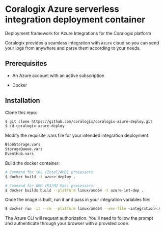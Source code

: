 # Coralogix Azure serverless integration deployment container
Deployment framework for Azure Integrations for the Coralogix platform

Coralogix provides a seamless integration with ``Azure`` cloud so you can send your logs from anywhere and parse them according to your needs.

## Prerequisites

* An Azure account with an active subscription

* Docker

## Installation

Clone this repo:

```bash
$ git clone https://github.com/coralogix/coralogix-azure-deploy.git
$ cd coralogix-azure-deploy
```

Modify the requisite .vars file for your intended integration deployment:

```bash
BlobStorage.vars
StorageQueue.vars
EventHub.vars
```

Build the docker container:

```bash
# Command for x86 (Intel/AMD) processors.
$ docker build -t azure-deploy .

# Command for ARM (M1/M2 Mac) processors:
$ docker buildx build --platform linux/amd64 -t azure-int-dep .
```

Once the image is built, run it and pass in your integration variables file:

```bash
$ docker run -it --rm --platform linux/amd64 --env-file <integration>.vars azure-int-dep
```

The Azure CLI will request authorization. You'll need to follow the prompt and authenticate through your browser with a provided code.
